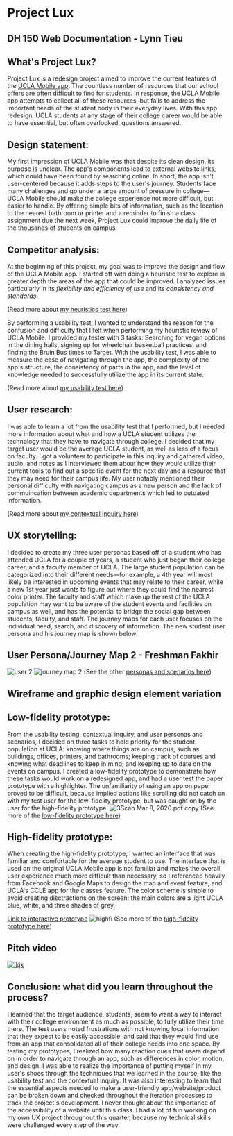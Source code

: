 # Project Lux
## DH 150 Web Documentation - Lynn Tieu
## What's Project Lux?
Project Lux is a redesign project aimed to improve the current features of the [UCLA Mobile app](https://apps.ucla.edu/mobile). The countless number of resources that our school offers are often difficult to find for students. In response, the UCLA Mobile app attempts to collect all of these resources, but fails to address the important needs of the student body in their everyday lives. With this app redesign, UCLA students at any stage of their college career would be able to have essential, but often overlooked, questions answered.

## Design statement: 
My first impression of UCLA Mobile was that despite its clean design, its purpose is unclear. The app's components lead to external website links, which could have been found by searching online. In short, the app isn't user-centered because it adds steps to the user's journey. Students face many challenges and go under a large amount of pressure in college—UCLA Mobile should make the college experience not more difficult, but easier to handle. By offering simple bits of information, such as the location to the nearest bathroom or printer and a reminder to finish a class assignment due the next week, Project Lux could improve the daily life of the thousands of students on campus.

## Competitor analysis:
At the beginning of this project, my goal was to improve the design and flow of the UCLA Mobile app. I started off with doing a heuristic test to explore in greater depth the areas of the app that could be improved. I analyzed issues particularly in its *flexibility and efficiency of use* and its *consistency and standards*. 

(Read more about [my heuristics test here](https://github.com/LynnT2/DH150-project/tree/master/assignment01))

By performing a usability test, I wanted to understand the reason for the confusion and difficulty that I felt when performing my heuristic review of UCLA Mobile. I provided my tester with 3 tasks: Searching for vegan options in the dining halls, signing up for wheelchair basketball practices, and finding the Bruin Bus times to Target. With the usability test, I was able to measure the ease of navigating through the app, the complexity of the app's structure, the consistency of parts in the app, and the level of knowledge needed to successfully utilize the app in its current state. 

(Read more about [my usability test here](https://github.com/LynnT2/DH150-project/tree/master/assignment02))

## User research:
I was able to learn a lot from the usability test that I performed, but I needed more information about what and how a UCLA student utilizes the technology that they have to navigate through college. I decided that my target user would be the average UCLA student, as well as less of a focus on faculty. I got a volunteer to participate in this inquiry and gathered video, audio, and notes as I interviewed them about how they would utilize their current tools to find out a specific event for the next day and a resource that they may need for their campus life. My user notably mentioned their personal difficulty with navigating campus as a new person and the lack of commuincation between academic departments which led to outdated information.

(Read more about [my contextual inquiry here](https://github.com/LynnT2/DH150-project/tree/master/assignment04))

## UX storytelling:
I decided to create my three user personas based off of a student who has attended UCLA for a couple of years, a student who just began their college career, and a faculty member of UCLA. The large student population can be categorized into their different needs—for example, a 4th year will most likely be interested in upcoming events that may relate to their career, while a new 1st year just wants to figure out where they could find the nearest color printer. The faculty and staff which make up the rest of the UCLA population may want to be aware of the student events and facilities on campus as well, and has the potential to bridge the social gap between students, faculty, and staff. The journey maps for each user focuses on the individual need, search, and discovery of information. The new student user persona and his journey map is shown below.
## User Persona/Journey Map 2 - Freshman Fakhir
![user 2](https://user-images.githubusercontent.com/59623146/74257788-2a891680-4caa-11ea-9d55-afb27129c0ff.jpg)
![journey map 2](https://user-images.githubusercontent.com/59623146/74578396-4d852600-4f49-11ea-9907-b396ad22c300.jpg)
(See the other [personas and scenarios here](https://github.com/LynnT2/DH150-project/tree/master/assignment05))
## Wireframe and graphic design element variation
## Low-fidelity prototype:
From the usability testing, contextual inquiry, and user personas and scenarios, I decided on three tasks to hold priority for the student population at UCLA: knowing where things are on campus, such as buildings, offices, printers, and bathrooms; keeping track of courses and knowing what deadlines to keep in mind; and keeping up to date on the events on campus. I created a low-fidelity prototype to demonstrate how these tasks would work on a redesigned app, and had a user test the paper prototype with a highlighter. The unfamiliarity of using an app on paper proved to be difficult, because implied actions like scrolling did not catch on with my test user for the low-fidelity prototype, but was caught on by the user for the high-fidelity prototype.
![3Scan Mar 8, 2020 pdf copy](https://user-images.githubusercontent.com/59623146/76175993-44642f00-616c-11ea-8124-4604f61b5322.png)
(See more of the [low-fidelity prototype here](https://github.com/LynnT2/DH150-project/tree/master/assignment07))
## High-fidelity prototype:
When creating the high-fidelity prototype, I wanted an interface that was familiar and comfortable for the average student to use. The interface that is used on the original UCLA Mobile app is not familiar and makes the overall user experience much more difficult than necessary, so I referenced heavily from Facebook and Google Maps to design the map and event feature, and UCLA's CCLE app for the classes feature. The color scheme is simple to avoid creating disctractions on the screen: the main colors are a light UCLA blue, white, and three shades of grey.

[Link to interactive prototype](https://www.figma.com/proto/EWFZZuedW35zgAn3sxquTd/dh150?node-id=1%3A3&scaling=scale-down)
![highfi](https://user-images.githubusercontent.com/59623146/76176130-ba689600-616c-11ea-91f5-59dbdbf19b5a.png)
(See more of the [high-fidelity prototype here](https://github.com/LynnT2/DH150-project/blob/master/assignment08/README.md))

## Pitch video 
[![lkjk](http://img.youtube.com/vi/krlBEg6D_q8/0.jpg)](http://www.youtube.com/watch?v=krlBEg6D_q8 "DH150PITCH")

## Conclusion: what did you learn throughout the process?
I learned that the target audience, students, seem to want a way to interact with their college environment as much as possible, to fully utilize their time there. The test users noted frustrations with not knowing local information that they expect to be easily accessible, and said that they would find use from an app that consolidated all of their college needs into one space. By testing my prototypes, I realized how many reaction cues that users depend on in order to navigate through an app, such as differences in color, motion, and design. I was able to realize the importance of putting myself in my user's shoes through the techniques that we learned in the course, like the usability test and the contextual inquiry. It was also interesting to learn that the essential aspects needed to make a user-friendly app/website/product can be broken down and checked throughout the iteration processes to track the project's development. I never thought about the importance of the accessibility of a website until this class. I had a lot of fun working on my own UX project throughout this quarter, because my technical skills were challenged every step of the way. 
